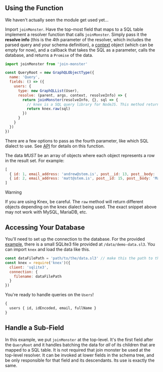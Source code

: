 #

## Using the Function

We haven't actually seen the module get used yet...

Import `joinMonster`. Have the top-most field that maps to a SQL table implement a resolver function that calls `joinMonster`.
Simply pass it the **resolve info** (this is the 4th parameter of the resolver, which includes the parsed query and your schema definition),
a [context](where.md#adding-context) object (which can be empty for now),
and a callback that takes the SQL as a parameter, calls the database, and returns a `Promise` of the data.

```javascript
import joinMonster from 'join-monster'

const QueryRoot = new GraphQLObjectType({
  name: 'Query',
  fields: () => ({
    users: {
      type: new GraphQLList(User),
      resolve: (parent, args, context, resolveInfo) => {
        return joinMonster(resolveInfo, {}, sql => {
          // knex is a SQL query library for NodeJS. This method returns a `Promise` of the data
          return knex.raw(sql)
        })
      }
    }
  })
})
```

There are a few options to pass as the fourth parameter, like which SQL dialect to use. See [API](API.md#joinMonster) for details on this function.

The data *MUST* be an array of objects where each object represents a row in the result set. For example:
```javascript
[
  { id: 1, email_address: 'andrew@stem.is', post__id: 13, post__body: 'Hello world.' },
  { id: 2, email_address: 'matt@stem.is', post__id: 15, post__body: 'Make it less side-effecty!' }
]
```

<div class="admonition danger">
  <p class="first admonition-title">Warning</p>
  <p class="last">
    If you are using Knex, be careful. The <code>raw</code> method will return different objects depending on the knex dialect being used. The exact snippet above may not work with MySQL, MariaDB, etc.
  </p>
</div>


## Accessing Your Database

You'll need to set up the connection to the database. For the provided [example](https://github.com/join-monster/join-monster/tree/master/test-api), there is a small SQLite3 file provided at `/data/demo-data.sl3`. You can import `knex` and load the data like this.
```javascript
const dataFilePath = 'path/to/the/data.sl3' // make this the path to the database file
const knex = require('knex')({
  client: 'sqlite3',
  connection: {
    filename: dataFilePath
  }
})
```

You're ready to handle queries on the `Users`!
```graphql
{
  users { id, idEncoded, email, fullName }
}
```


## Handle a Sub-Field

In this example, we put `joinMonster` at the top-level.
It's the first field after the `QueryRoot` and it handles batching the data for *all* of its children that are mapped to a SQL table.
It is not required that join monster be used at the top-level resolver.
It can be invoked at lower fields in the schema tree, and be only responsible for that field and its descendants.
Its use is exactly the same.


